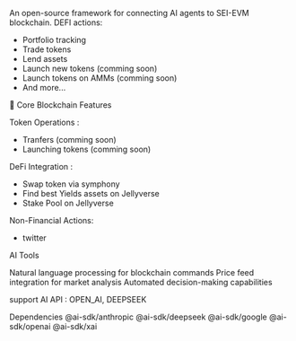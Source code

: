 An open-source framework for connecting AI agents to SEI-EVM blockchain. DEFI actions:

- Portfolio tracking
- Trade tokens
- Lend assets
- Launch new tokens (comming soon)
- Launch tokens on AMMs (comming soon)
- And more...

🔧 Core Blockchain Features

Token Operations :

- Tranfers (comming soon)
- Launching tokens (comming soon)

DeFi Integration :

- Swap token via symphony
- Find best Yields assets on Jellyverse
- Stake Pool on Jellyverse

Non-Financial Actions:

- twitter

AI Tools

Natural language processing for blockchain commands
Price feed integration for market analysis
Automated decision-making capabilities

support AI API :
OPEN_AI, DEEPSEEK

Dependencies
@ai-sdk/anthropic
@ai-sdk/deepseek
@ai-sdk/google
@ai-sdk/openai
@ai-sdk/xai
